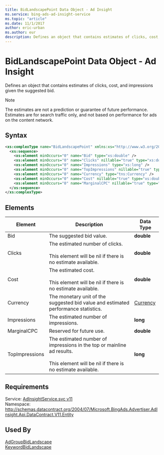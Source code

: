 ```yaml
---
title: BidLandscapePoint Data Object - Ad Insight
ms.service: bing-ads-ad-insight-service
ms.topic: "article"
ms.date: 11/1/2017
author: eric-urban
ms.author: eur
description: Defines an object that contains estimates of clicks, cost, and impressions  given the suggested bid.
---
```

# BidLandscapePoint Data Object - Ad Insight
Defines an object that contains estimates of clicks, cost, and impressions  given the suggested bid.

> [!NOTE]
> The estimates are not a prediction or guarantee of future performance. Estimates are for search traffic only, and not based on performance for ads on the content network.

## Syntax
```xml
<xs:complexType name="BidLandscapePoint" xmlns:xs="http://www.w3.org/2001/XMLSchema">
  <xs:sequence>
    <xs:element minOccurs="0" name="Bid" type="xs:double" />
    <xs:element minOccurs="0" name="Clicks" nillable="true" type="xs:double" />
    <xs:element minOccurs="0" name="Impressions" type="xs:long" />
    <xs:element minOccurs="0" name="TopImpressions" nillable="true" type="xs:long" />
    <xs:element minOccurs="0" name="Currency" type="tns:Currency" />
    <xs:element minOccurs="0" name="Cost" nillable="true" type="xs:double" />
    <xs:element minOccurs="0" name="MarginalCPC" nillable="true" type="xs:double" />
  </xs:sequence>
</xs:complexType>
```

## <a name="elements"></a>Elements

|Element|Description|Data Type|
|-----------|---------------|-------------|
|<a name="bid"></a>Bid|The suggested bid value.|**double**|
|<a name="clicks"></a>Clicks|The estimated number of clicks.<br /><br /> This element will be nil if there is no estimate available.|**double**|
|<a name="cost"></a>Cost|The estimated cost.<br /><br /> This element will be nil if there is no estimate available.|**double**|
|<a name="currency"></a>Currency|The monetary unit of the suggested bid value and estimated performance statistics.|[Currency](currency.md)|
|<a name="impressions"></a>Impressions|The estimated number of impressions.|**long**|
|<a name="marginalcpc"></a>MarginalCPC|Reserved for future use.|**double**|
|<a name="topimpressions"></a>TopImpressions|The estimated number of impressions in the top or mainline ad results.<br /><br /> This element will be nil if there is no estimate available.|**long**|

## Requirements
Service: [AdInsightService.svc v11](https://adinsight.api.bingads.microsoft.com/Api/Advertiser/AdInsight/v11/AdInsightService.svc)  
Namespace: http://schemas.datacontract.org/2004/07/Microsoft.BingAds.Advertiser.AdInsight.Api.DataContract.V11.Entity  

## Used By
[AdGroupBidLandscape](adgroupbidlandscape.md)  
[KeywordBidLandscape](keywordbidlandscape.md)  
